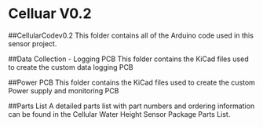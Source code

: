 # Celluar V0.2

##CellularCodev0.2
This folder contains all of the Arduino code used in this sensor project.

##Data Collection - Logging PCB
This folder contains the KiCad files used to create the custom data logging PCB

##Power PCB
This folder contains the KiCad files used to create the custom Power supply and monitoring PCB


##Parts List
A detailed parts list with part numbers and ordering information can be found in the Cellular Water Height Sensor
Package Parts List.



